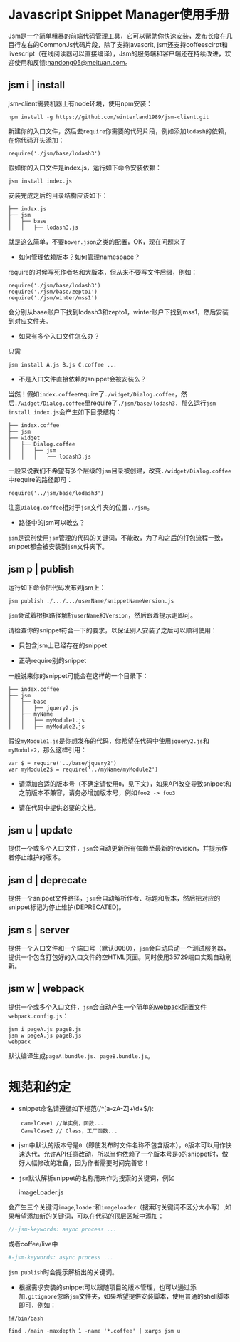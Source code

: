 Javascript Snippet Manager使用手册
=================================

Jsm是一个简单粗暴的前端代码管理工具，它可以帮助你快速安装，发布长度在几百行左右的CommonJs代码片段，除了支持javascrit, jsm还支持coffeescirpt和livescript（在线阅读器可以直接编译），Jsm的服务端和客户端还在持续改进，欢迎使用和反馈:[handong05@meituan.com](mailto:handong05@meituan.com)。

jsm i | install
---------------

jsm-client需要机器上有node环境，使用npm安装：

    npm install -g https://github.com/winterland1989/jsm-client.git

新建你的入口文件，然后去`require`你需要的代码片段，例如添加`lodash`的依赖，在你代码开头添加：

    require('./jsm/base/lodash3')

假如你的入口文件是index.js，运行如下命令安装依赖：

    jsm install index.js

安装完成之后的目录结构应该如下：

    ├── index.js
    ├── jsm
    │   ├── base
    │   │   ├── lodash3.js

就是这么简单，不要`bower.json`之类的配置，OK，现在问题来了

+ 如何管理依赖版本？如何管理namespace？

require的时候写死作者名和大版本，但从来不要写文件后缀，例如：

    require('./jsm/base/lodash3')
    require('./jsm/base/zepto1')
    require('./jsm/winter/mss1')
    
会分别从base账户下找到lodash3和zepto1，winter账户下找到mss1，然后安装到对应文件夹。

+ 如果有多个入口文件怎么办？

只需

    jsm install A.js B.js C.coffee ...

+ 不是入口文件直接依赖的snippet会被安装么？

当然！假如`index.coffee`require了`./widget/Dialog.coffee`，然后`./widget/Dialog.coffee`里require了`./jsm/base/lodash3`，那么运行`jsm install index.js`会产生如下目录结构：   

    ├── index.coffee
    ├── jsm
    ├── widget
    │   ├── Dialog.coffee
    │   │   ├── jsm
    │   │   │   ├── lodash3.js
    
一般来说我们不希望有多个层级的`jsm`目录被创建，改变`./widget/Dialog.coffee`中require的路径即可：

    require('../jsm/base/lodash3')
    
注意`Dialog.coffee`相对于`jsm`文件夹的位置`../jsm`。

+ 路径中的jsm可以改么？

`jsm`是识别使用`jsm`管理的代码的关键词，不能改，为了和之后的打包流程一致，snippet都会被安装到`jsm`文件夹下。

jsm p | publish
---------------

运行如下命令把代码发布到jsm上：

    jsm publish ./.../.../userName/snippetNameVersion.js
    
`jsm`会试着根据路径解析`userName`和`Version`，然后跟着提示走即可。

请检查你的snippet符合一下的要求，以保证别人安装了之后可以顺利使用：

+ 只包含jsm上已经存在的snippet

+ 正确require别的snippet

一般说来你的snippet可能会在这样的一个目录下：

    ├── index.coffee
    ├── jsm
    │   ├── base
    │   │   ├── jquery2.js
    │   ├── myName
    │   │   ├── myModule1.js
    │   │   ├── myModule2.js
    
假设`myModule1.js`是你想发布的代码，你希望在代码中使用`jquery2.js`和`myModule2`，那么这样引用：

    var $ = require('../base/jquery2')
    var myModule2$ = require('../myName/myModule2')
    
+ 请添加合适的版本号（不确定请使用`0`，见下文），如果API改变导致snippet和之前版本不兼容，请务必增加版本号，例如`foo2 -> foo3`

+ 请在代码中提供必要的文档。

jsm u | update
--------------

提供一个或多个入口文件，`jsm`会自动更新所有依赖至最新的revision，并提示作者停止维护的版本。

jsm d | deprecate
-----------------

提供一个snippet文件路径，`jsm`会自动解析作者、标题和版本，然后把对应的snippet标记为停止维护(DEPRECATED)。

jsm s | server
--------------

提供一个入口文件和一个端口号（默认8080），`jsm`会自动启动一个测试服务器，提供一个包含打包好的入口文件的空HTML页面。同时使用35729端口实现自动刷新。

jsm w | webpack
---------------

提供一个或多个入口文件，`jsm`会自动产生一个简单的[webpack](http://webpack.github.io/)配置文件`webpack.config.js`：

    jsm i pageA.js pageB.js
    jsm w pageA.js pageB.js
    webpack

默认编译生成`pageA.bundle.js`、`pageB.bundle.js`。

规范和约定
==========

+ snippet命名请遵循如下规范(/^[a-zA-Z]+\d+$/):

```
    camelCase1 //单实例，函数...
    CamelCase2 // Class，工厂函数...
```

+ jsm中默认的版本号是`0`（即使发布时文件名称不包含版本），`0`版本可以用作快速迭代，允许API任意改动，所以当你依赖了一个版本号是`0`的snippet时，做好大幅修改的准备，因为作者需要时间完善它！

+ `jsm`默认解析snippet的名称用来作为搜索的关键词，例如
    
    imageLoader.js

会产生三个关键词`image`,`loader`和`imageloader`（搜索时关键词不区分大小写）,如果希望添加新的关键词，可以在代码的顶层区域中添加：

```js
//-jsm-keywords: async process ...
```

或者coffee/live中

```coffee
#-jsm-keywords: async process ...
```

`jsm publish`时会提示解析出的关键词。

+ 根据需求安装的snippet可以跟随项目的版本管理，也可以通过添加`.gitignore`忽略`jsm`文件夹，如果希望提供安装脚本，使用普通的shell脚本即可，例如：

```shell
!#/bin/bash

find ./main -maxdepth 1 -name '*.coffee' | xargs jsm u
```
